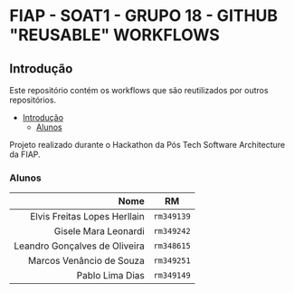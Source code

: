 <!-- omit from toc -->
# FIAP - SOAT1 - GRUPO 18 - GITHUB "REUSABLE" WORKFLOWS

## Introdução

Este repositório contém os workflows que são reutilizados por outros repositórios.

- [Introdução](#introdução)
  - [Alunos](#alunos)

Projeto realizado durante o Hackathon da Pós Tech Software Architecture da FIAP.

### Alunos

|                                         Nome |     RM     |
|---------------------------------------------:| :--------: |
|                 Elvis Freitas Lopes Herllain | `rm349139` |
|                         Gisele Mara Leonardi | `rm349242` |
|                Leandro Gonçalves de Oliveira | `rm348615` |
|                     Marcos Venâncio de Souza | `rm349251` |
|                              Pablo Lima Dias | `rm349149` |

